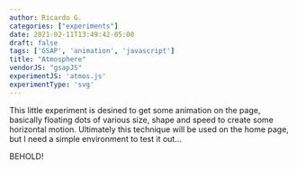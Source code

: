 ```yaml
---
author: Ricardo G.
categories: ["experiments"]
date: 2021-02-11T13:49:42-05:00
draft: false
tags: ['GSAP', 'animation', 'javascript']
title: "Atmosphere"
vendorJS: "gsapJS"
experimentJS: 'atmos.js'
experimentType: 'svg'
---
```

This little experiment is desined to get some animation on the page, basically floating dots of various size, shape and speed to create some horizontal motion. Ultimately this technique will be used on the home page, but I need a simple environment to test it out...

BEHOLD!

